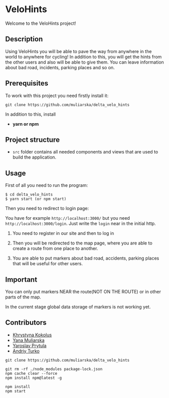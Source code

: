 # VeloHints

Welcome to the VeloHints project!

## Description

Using VeloHints you will be able to pave the way from anywhere in the world to anywhere
for cycling! In addition to this, you will get the hints from the other users and also will be 
able to give them. You can leave information about bad road, incidents, parking places
and so on.


## Prerequisites
To work with this project you need firstly install it:

```git clone https://github.com/muliarska/delta_velo_hints```


In addition to this, install

- **yarn or npm**

## Project structure

- ```src``` folder contains all needed components and views that are used to build the application.

## Usage

First of all you need to run the program:


```
$ cd delta_velo_hints
$ yarn start (or npm start)
```

Then you need to redirect to login page:

You have for example ```http://localhost:3000/``` but you need ```http://localhost:3000/login```. Just write the ```login```
near in the initial http.

1. You need to register in our site and then to log in
   


2. Then you will be redirected to the map page, where you are able to create a route from one place
to another.
   

3. You are able to put markers about bad road, accidents, parking places that will
be useful for other users.


## Important

You can only put markers NEAR the route(NOT ON THE ROUTE) or in other parts of the map.

In the current stage global data storage of markers is not working yet.


## Contributors

- [Khrystyna Kokolus](https://github.com/khristinakokolus)
- [Yana Muliarska](https://github.com/muliarska)
- [Yaroslav Prytula](https://github.com/SlavkoPrytula)
- [Andriy Turko](https://github.com/AndriiTurko)

```
git clone https://github.com/muliarska/delta_velo_hints

git rm -rf ./node_modules package-lock.json
npm cache clear --force
npm install npm@latest -g

npm install
npm start
```
